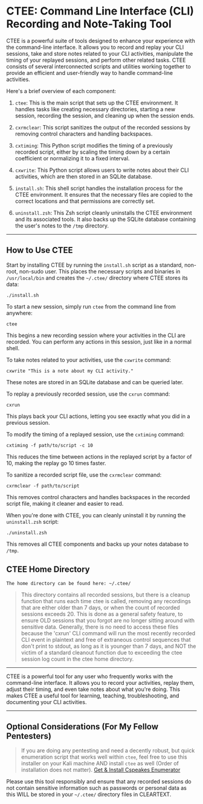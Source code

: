 # CTEE: Command Line Interface (CLI) Recording and Note-Taking Tool

CTEE is a powerful suite of tools designed to enhance your experience with the command-line interface. It allows you to record and replay your CLI sessions, take and store notes related to your CLI activities, manipulate the timing of your replayed sessions, and perform other related tasks. CTEE consists of several interconnected scripts and utilities working together to provide an efficient and user-friendly way to handle command-line activities.

Here's a brief overview of each component:

1. `ctee`: This is the main script that sets up the CTEE environment. It handles tasks like creating necessary directories, starting a new session, recording the session, and cleaning up when the session ends.

2. `cxrmclear`: This script sanitizes the output of the recorded sessions by removing control characters and handling backspaces.

3. `cxtiming`: This Python script modifies the timing of a previously recorded script, either by scaling the timing down by a certain coefficient or normalizing it to a fixed interval.

4. `cxwrite`: This Python script allows users to write notes about their CLI activities, which are then stored in an SQLite database.

5. `install.sh`: This shell script handles the installation process for the CTEE environment. It ensures that the necessary files are copied to the correct locations and that permissions are correctly set.

6. `uninstall.zsh`: This Zsh script cleanly uninstalls the CTEE environment and its associated tools. It also backs up the SQLite database containing the user's notes to the `/tmp` directory.

---

## How to Use CTEE

Start by installing CTEE by running the `install.sh` script as a standard, non-root, non-sudo user. This places the necessary scripts and binaries in `/usr/local/bin` and creates the `~/.ctee/` directory where CTEE stores its data:

	./install.sh

To start a new session, simply run `ctee` from the command line from anywhere:

	ctee

This begins a new recording session where your activities in the CLI are recorded. You can perform any actions in this session, just like in a normal shell.

To take notes related to your activities, use the `cxwrite` command:

	cxwrite "This is a note about my CLI activity."

These notes are stored in an SQLite database and can be queried later.

To replay a previously recorded session, use the `cxrun` command:

	cxrun

This plays back your CLI actions, letting you see exactly what you did in a previous session.

To modify the timing of a replayed session, use the `cxtiming` command:

	cxtiming -f path/to/script -c 10

This reduces the time between actions in the replayed script by a factor of 10, making the replay go 10 times faster.

To sanitize a recorded script file, use the `cxrmclear` command:

	cxrmclear -f path/to/script

This removes control characters and handles backspaces in the recorded script file, making it cleaner and easier to read.

When you're done with CTEE, you can cleanly uninstall it by running the `uninstall.zsh` script:

	./uninstall.zsh

This removes all CTEE components and backs up your notes database to `/tmp`.


## CTEE Home Directory 
    The home directory can be found here: ~/.ctee/
> This directory contains all recorded sessions, but there is a cleanup function that runs each time ctee is called, removing any recordings that are either older than 7 days, or when the count of recorded sessions exceeds 20. This is done as a general safety feature, to ensure OLD sessions that you forgot are no longer sitting around with sensitive data. Generally, there is no need to access these files because the 'cxrun' CLI command will run the most recently recorded CLI event in plaintext and free of extraneous control sequences that don't print to stdout, as long as it is younger than 7 days, and NOT the victim of a standard cleanout function due to exceeding the ctee session log count in the ctee home directory.

---

CTEE is a powerful tool for any user who frequently works with the command-line interface. It allows you to record your activities, replay them, adjust their timing, and even take notes about what you're doing. This makes CTEE a useful tool for learning, teaching, troubleshooting, and documenting your CLI activities.

---

## Optional Considerations (For My Fellow Pentesters)

> If you are doing any pentesting and need a decently robust, but quick enumeration script that works well within `ctee`, feel free to use this installer on your Kali machine AND install `ctee` as well (Order of installation does not matter).
[Get & Install Cspeakes Enumerator](https://github.com/13alvone/cspeakes_enumerator)

Please use this tool responsibly and ensure that any recorded sessions do not contain sensitive information such as passwords or personal data as this WILL be stored in your `~/.ctee/` directory files in CLEARTEXT.


